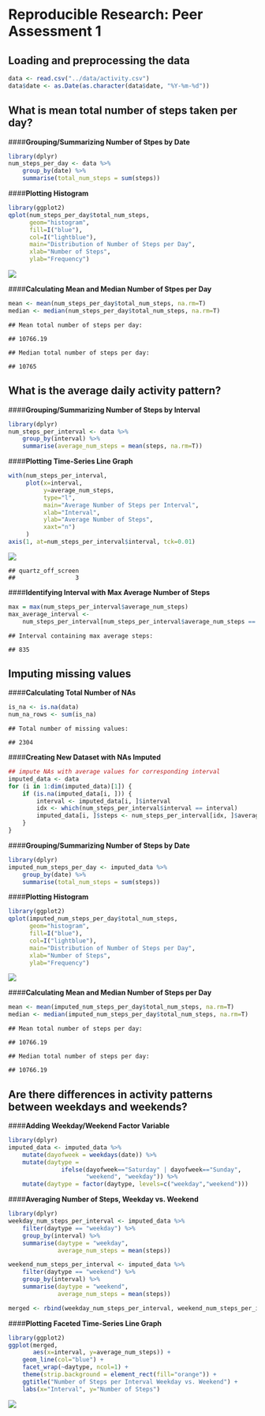 # Reproducible Research: Peer Assessment 1


## Loading and preprocessing the data

```r
data <- read.csv("../data/activity.csv")
data$date <- as.Date(as.character(data$date, "%Y-%m-%d"))
```

## What is mean total number of steps taken per day?

####**Grouping/Summarizing Number of Stpes by Date**

```r
library(dplyr)
num_steps_per_day <- data %>%
    group_by(date) %>%
    summarise(total_num_steps = sum(steps))
```

####**Plotting Histogram**

```r
library(ggplot2)
qplot(num_steps_per_day$total_num_steps, 
      geom="histogram",
      fill=I("blue"),
      col=I("lightblue"),
      main="Distribution of Number of Steps per Day",
      xlab="Number of Steps",
      ylab="Frequency")
```

![](PA1_template_files/figure-html/unnamed-chunk-3-1.png)


####**Calculating Mean and Median Number of Stpes per Day**

```r
mean <- mean(num_steps_per_day$total_num_steps, na.rm=T)
median <- median(num_steps_per_day$total_num_steps, na.rm=T)
```

```
## Mean total number of steps per day:
```

```
## 10766.19
```

```
## Median total number of steps per day:
```

```
## 10765
```

## What is the average daily activity pattern?

####**Grouping/Summarizing Number of Steps by Interval**

```r
library(dplyr)
num_steps_per_interval <- data %>%
    group_by(interval) %>%
    summarise(average_num_steps = mean(steps, na.rm=T))
```

####**Plotting Time-Series Line Graph**


```r
with(num_steps_per_interval, 
     plot(x=interval, 
          y=average_num_steps, 
          type="l",
          main="Average Number of Steps per Interval",
          xlab="Interval",
          ylab="Average Number of Steps",
          xaxt="n")
     )
axis(1, at=num_steps_per_interval$interval, tck=0.01)
```

![](PA1_template_files/figure-html/unnamed-chunk-9-1.png)

```
## quartz_off_screen 
##                 3
```

####**Identifying Interval with Max Average Number of Steps**

```r
max = max(num_steps_per_interval$average_num_steps)
max_average_interval <- 
    num_steps_per_interval[num_steps_per_interval$average_num_steps == max, ]$interval
```

```
## Interval containing max average steps:
```

```
## 835
```

## Imputing missing values

####**Calculating Total Number of NAs**

```r
is_na <- is.na(data)
num_na_rows <- sum(is_na)
```

```
## Total number of missing values:
```

```
## 2304
```

####**Creating New Dataset with NAs Imputed**

```r
## impute NAs with average values for corresponding interval
imputed_data <- data
for (i in 1:dim(imputed_data)[1]) {
    if (is.na(imputed_data[i, ])) {
        interval <- imputed_data[i, ]$interval
        idx <- which(num_steps_per_interval$interval == interval)
        imputed_data[i, ]$steps <- num_steps_per_interval[idx, ]$average_num_steps
    }
}
```

####**Grouping/Summarizing Number of Steps by Date**

```r
library(dplyr)
imputed_num_steps_per_day <- imputed_data %>%
    group_by(date) %>%
    summarise(total_num_steps = sum(steps))
```

####**Plotting Histogram**

```r
library(ggplot2)
qplot(imputed_num_steps_per_day$total_num_steps, 
      geom="histogram",
      fill=I("blue"),
      col=I("lightblue"),
      main="Distribution of Number of Steps per Day",
      xlab="Number of Steps",
      ylab="Frequency")
```

![](PA1_template_files/figure-html/unnamed-chunk-17-1.png)
      
####**Calculating Mean and Median Number of Steps per Day**

```r
mean <- mean(imputed_num_steps_per_day$total_num_steps, na.rm=T)
median <- median(imputed_num_steps_per_day$total_num_steps, na.rm=T)
```

```
## Mean total number of steps per day:
```

```
## 10766.19
```

```
## Median total number of steps per day:
```

```
## 10766.19
```

## Are there differences in activity patterns between weekdays and weekends?

####**Adding Weekday/Weekend Factor Variable**

```r
library(dplyr)
imputed_data <- imputed_data %>%
    mutate(dayofweek = weekdays(date)) %>%
    mutate(daytype = 
               ifelse(dayofweek=="Saturday" | dayofweek=="Sunday", 
                      "weekend", "weekday")) %>%
    mutate(daytype = factor(daytype, levels=c("weekday","weekend")))
```

####**Averaging Number of Steps, Weekday vs. Weekend**

```r
library(dplyr)
weekday_num_steps_per_interval <- imputed_data %>%
    filter(daytype == "weekday") %>%
    group_by(interval) %>%
    summarise(daytype = "weekday",
              average_num_steps = mean(steps))

weekend_num_steps_per_interval <- imputed_data %>%
    filter(daytype == "weekend") %>%
    group_by(interval) %>%
    summarise(daytype = "weekend",
              average_num_steps = mean(steps))

merged <- rbind(weekday_num_steps_per_interval, weekend_num_steps_per_interval)
```

####**Plotting Faceted Time-Series Line Graph**

```r
library(ggplot2)
ggplot(merged, 
       aes(x=interval, y=average_num_steps)) + 
    geom_line(col="blue") + 
    facet_wrap(~daytype, ncol=1) +
    theme(strip.background = element_rect(fill="orange")) +
    ggtitle("Number of Steps per Interval Weekday vs. Weekend") +
    labs(x="Interval", y="Number of Steps") 
```

![](PA1_template_files/figure-html/unnamed-chunk-22-1.png)
